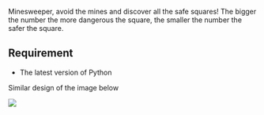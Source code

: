 Minesweeper, avoid the mines and discover all the safe squares!
The bigger the number the more dangerous the square, the smaller the number the safer the square.

## Requirement
- The latest version of Python

Similar design of the image below

<img src='https://minesweeper.online/img/homepage/expert.png'></img>

